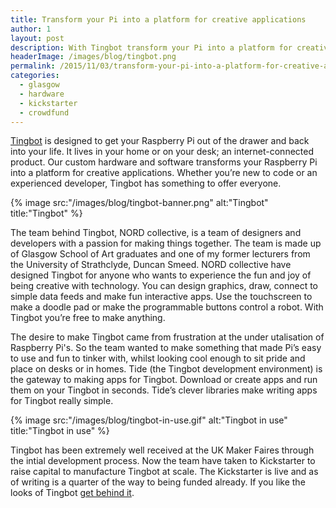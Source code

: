 ```yaml
---
title: Transform your Pi into a platform for creative applications
author: 1
layout: post
description: With Tingbot transform your Pi into a platform for creative applications. Make fun things, get coding, and share creative projects; Tingbot is limited only by your imagination.
headerImage: /images/blog/tingbot.png
permalink: /2015/11/03/transform-your-pi-into-a-platform-for-creative-applications
categories:
  - glasgow
  - hardware
  - kickstarter
  - crowdfund
---
```

[Tingbot](http://tingbot.com) is designed to get your Raspberry Pi out of the drawer and back into your life. It lives in your home or on your desk; an internet-connected product. Our custom hardware and software transforms your Raspberry Pi into a platform for creative applications. Whether you’re new to code or an experienced developer, Tingbot has something to offer everyone.

{% image src:"/images/blog/tingbot-banner.png" alt:"Tingbot" title:"Tingbot" %}

The team behind Tingbot, NORD collective, is a team of designers and developers with a passion for making things together. The team is made up of Glasgow School of Art graduates and one of my former lecturers from the University of Strathclyde, Duncan Smeed. NORD collective have designed Tingbot for anyone who wants to experience the fun and joy of being creative with technology. You can design graphics, draw, connect to simple data feeds and make fun interactive apps. Use the touchscreen to make a doodle pad or make the programmable buttons control a robot. With Tingbot you’re free to make anything.

The desire to make Tingbot came from frustration at the under utalisation of Raspberry Pi's. So the team wanted to make something that made Pi’s easy to use and fun to tinker with, whilst looking cool enough to sit pride and place on desks or in homes. Tide (the Tingbot development environment) is the gateway to making apps for Tingbot. Download or create apps and run them on your Tingbot in seconds. Tide’s clever libraries make writing apps for Tingbot really simple.

{% image src:"/images/blog/tingbot-in-use.gif" alt:"Tingbot in use" title:"Tingbot in use" %}

Tingbot has been extremely well received at the UK Maker Faires through the intial development process. Now the team have taken to Kickstarter to raise capital to manufacture Tingbot at scale. The Kickstarter is live and as of writing is a quarter of the way to being funded already. If you like the looks of Tingbot [get behind it](https://www.kickstarter.com/projects/744235676/tingbot-raspberry-pi-made-fun).
